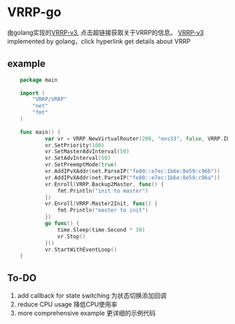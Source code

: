 # VRRP-go
由golang实现的[VRRP-v3](https://tools.ietf.org/html/rfc5798), 点击超链接获取关于VRRP的信息。
[VRRP-v3](https://tools.ietf.org/html/rfc5798) implemented by golang，click hyperlink get details about VRRP

## example
```go
    package main
    
    import (
    	"VRRP/VRRP"
    	"net"
    	"fmt"
    )
    
    func main() {
    		var vr = VRRP.NewVirtualRouter(200, "ens33", false, VRRP.IPv6)
        	vr.SetPriority(100)
        	vr.SetMasterAdvInterval(50)
        	vr.SetAdvInterval(50)
        	vr.SetPreemptMode(true)
        	vr.AddIPvXAddr(net.ParseIP("fe80::e7ec:1b6e:8e59:c96b"))
        	vr.AddIPvXAddr(net.ParseIP("fe80::e7ec:1b6e:8e59:c96a"))
        	vr.Enroll(VRRP.Backup2Master, func() {
        		fmt.Println("init to master")
        	})
        	vr.Enroll(VRRP.Master2Init, func() {
        		fmt.Println("master to init")
        	})
        	go func() {
        		time.Sleep(time.Second * 30)
        		vr.Stop()
        	}()
        	vr.StartWithEventLoop()
    }
```

## To-DO
1. add callback for state switching 为状态切换添加回调
2. reduce CPU usage 降低CPU使用率
3. more comprehensive example 更详细的示例代码
